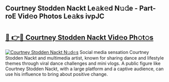 ## Courtney Stodden Nackt Le𝚊k𝚎d N𝚞𝚍e - Part-roE Vid𝚎o Photos Le𝚊ks ivpJC

# <h2><a href="http://fb78hlw.evod.top/?m=Courtney+Stodden+Nackt">🔗 👉🔴 Courtney Stodden Nackt Vid𝚎o Ph𝚘t𝚘s</a></h2>

[![Courtney Stodden Nackt N𝚞d𝚎s](https://i.imgur.com/8V9OHl7.gif)](http://fb78hlw.evod.top/?m=Courtney+Stodden+Nackt)
Social media sensation Courtney Stodden Nackt and multimedia artist, known for sharing dance and lifestyle themes through viral dance challenges and mini vlogs. A public figure like Courtney Stodden Nackt, with a large platform and a captive audience, can use his influence to bring about positive change. 
